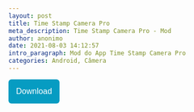 ```yaml
---
layout: post
title: Time Stamp Camera Pro
meta_description: Time Stamp Camera Pro - Mod
author: anonimo
date: 2021-08-03 14:12:57
intro_paragraph: Mod do App Time Stamp Camera Pro
categories: Android, Câmera
---
```

<a href="https://seulink.net/TimestampCameraProModStore"><button style="background: #069cc2; border-radius: 6px; padding: 15px; cursor: pointer; color: #fff; border: none; font-size: 16px;">Download</button></a> 

<!-- Google Tag Manager (noscript) -->

<noscript><iframe src="https://www.googletagmanager.com/ns.html?id=GTM-TTN2MF8"
height="0" width="0" style="display:none;visibility:hidden"></iframe></noscript>

<!-- End Google Tag Manager (noscript) -->